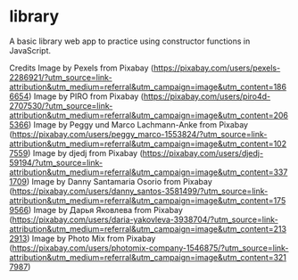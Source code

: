 # library
A basic library web app to practice using constructor functions in JavaScript.

Credits
Image by Pexels from Pixabay (https://pixabay.com/users/pexels-2286921/?utm_source=link-attribution&utm_medium=referral&utm_campaign=image&utm_content=1866654)
Image by PIRO from Pixabay (https://pixabay.com/users/piro4d-2707530/?utm_source=link-attribution&utm_medium=referral&utm_campaign=image&utm_content=2065366)
Image by Peggy und Marco Lachmann-Anke from Pixabay (https://pixabay.com/users/peggy_marco-1553824/?utm_source=link-attribution&utm_medium=referral&utm_campaign=image&utm_content=1027559)
Image by djedj from Pixabay (https://pixabay.com/users/djedj-59194/?utm_source=link-attribution&utm_medium=referral&utm_campaign=image&utm_content=3371709)
Image by Danny Santamaria Osorio from Pixabay (https://pixabay.com/users/danny_santos-3581499/?utm_source=link-attribution&utm_medium=referral&utm_campaign=image&utm_content=1759566)
Image by Дарья Яковлева from Pixabay (https://pixabay.com/users/daria-yakovleva-3938704/?utm_source=link-attribution&utm_medium=referral&utm_campaign=image&utm_content=2132913)
Image by Photo Mix from Pixabay (https://pixabay.com/users/photomix-company-1546875/?utm_source=link-attribution&utm_medium=referral&utm_campaign=image&utm_content=3217987)